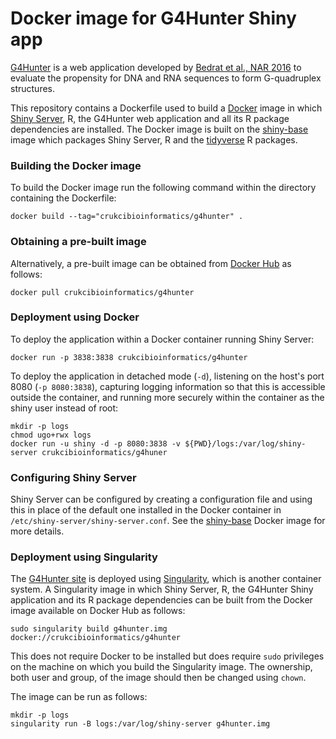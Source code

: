 Docker image for G4Hunter Shiny app
===================================

[G4Hunter](http://bioinformatics.cruk.cam.ac.uk/G4Hunter) is a web application developed by
[Bedrat et al., NAR 2016](https://academic.oup.com/nar/article-lookup/doi/10.1093/nar/gkw006)
to evaluate the propensity for DNA and RNA sequences to form G-quadruplex structures.

This repository contains a Dockerfile used to build a [Docker](https://www.docker.com) image in
which [Shiny Server](https://www.rstudio.com/products/shiny/shiny-server), R, the G4Hunter web
application and all its R package dependencies are installed. The Docker image is built on the
[shiny-base](https://github.com/crukci-bioinformatics/shiny-base/blob/master/README.md)
image which packages Shiny Server, R and the [tidyverse](https://www.tidyverse.org/)
R packages.


### Building the Docker image

To build the Docker image run the following command within the directory containing
the Dockerfile:

```
docker build --tag="crukcibioinformatics/g4hunter" .
```


### Obtaining a pre-built image

Alternatively, a pre-built image can be obtained from
[Docker Hub](https://hub.docker.com/r/crukcibioinformatics/shiny-base/)
as follows:

```
docker pull crukcibioinformatics/g4hunter
```


### Deployment using Docker

To deploy the application within a Docker container running Shiny Server:

```
docker run -p 3838:3838 crukcibioinformatics/g4hunter
```

To deploy the application in detached mode (`-d`), listening on the host's port
8080 (`-p 8080:3838`), capturing logging information so that this is accessible
outside the container, and running more securely within the container as the
shiny user instead of root:

```
mkdir -p logs
chmod ugo+rwx logs
docker run -u shiny -d -p 8080:3838 -v ${PWD}/logs:/var/log/shiny-server crukcibioinformatics/g4huner
```


### Configuring Shiny Server

Shiny Server can be configured by creating a configuration file and using this
in place of the default one installed in the Docker container in
`/etc/shiny-server/shiny-server.conf`. See the
[shiny-base](https://github.com/crukci-bioinformatics/shiny-base/blob/master/README.md)
Docker image for more details.


### Deployment using Singularity

The [G4Hunter site](http://bioinformatics.cruk.cam.ac.uk/G4Hunter) is deployed
using [Singularity](http://singularity.lbl.gov), which is another container
system. A Singularity image in which Shiny Server, R, the G4Hunter Shiny
application and its R package dependencies can be built from the Docker image
available on Docker Hub as follows:

```
sudo singularity build g4hunter.img docker://crukcibioinformatics/g4hunter
```

This does not require Docker to be installed but does require `sudo` privileges
on the machine on which you build the Singularity image. The ownership, both user
and group, of the image should then be changed using `chown`.

The image can be run as follows:

```
mkdir -p logs
singularity run -B logs:/var/log/shiny-server g4hunter.img
```

